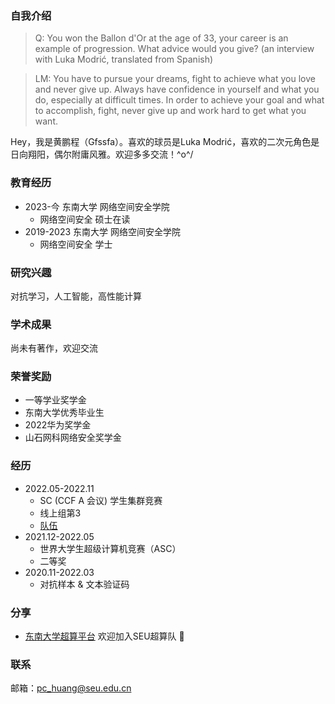 ### 自我介绍

>Q: You won the Ballon d'Or at the age of 33, your career is an example of progression. What advice would you give?
>(an interview with Luka Modrić, translated from Spanish)

>LM: You have to pursue your dreams, fight to achieve what you love and never give up. Always have confidence in yourself and what you do, especially at difficult times. In order to achieve your goal and what to accomplish, fight, never give up and work hard to get what you want. 

Hey，我是黄鹏程（Gfssfa）。喜欢的球员是Luka Modrić，喜欢的二次元角色是日向翔阳，偶尔附庸风雅。欢迎多多交流！\^o^/

### 教育经历
* 2023-今 东南大学 网络空间安全学院
  * 网络空间安全 硕士在读
* 2019-2023 东南大学 网络空间安全学院
  * 网络空间安全 学士


### 研究兴趣
对抗学习，人工智能，高性能计算

### 学术成果
尚未有著作，欢迎交流

### 荣誉奖励
* 一等学业奖学金
* 东南大学优秀毕业生
* 2022华为奖学金
* 山石网科网络安全奖学金

### 经历
* 2022.05-2022.11
  * SC (CCF A 会议) 学生集群竞赛
  * 线上组第3
  * [队伍](https://studentclustercompetition.us/2022/Teams/Southeast/index.html)
* 2021.12-2022.05
   * 世界大学生超级计算机竞赛（ASC）
   * 二等奖
* 2020.11-2022.03
   * 对抗样本 & 文本验证码

### 分享
* [东南大学超算平台](https://asc-wiki.com/) 欢迎加入SEU超算队 🥰

### 联系
邮箱：<pc_huang@seu.edu.cn>
